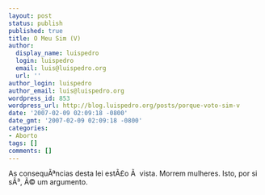 ```yaml
---
layout: post
status: publish
published: true
title: O Meu Sim (V)
author:
  display_name: luispedro
  login: luispedro
  email: luis@luispedro.org
  url: ''
author_login: luispedro
author_email: luis@luispedro.org
wordpress_id: 853
wordpress_url: http://blog.luispedro.org/posts/porque-voto-sim-v
date: '2007-02-09 02:09:18 -0800'
date_gmt: '2007-02-09 02:09:18 -0800'
categories:
- Aborto
tags: []
comments: []
---
```

<p>As consequ&Atilde;&ordf;ncias desta lei est&Atilde;&pound;o &Atilde;&nbsp; vista. Morrem mulheres. Isto, por si s&Atilde;&sup3;, &Atilde;&copy; um argumento.</p>
